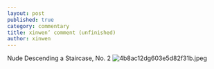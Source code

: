 ```yaml
---
layout: post
published: true
category: commentary
title: xinwen‘ comment (unfinished)
author: xinwen
---
```

Nude Descending a Staircase, No. 2
![4b8ac12dg603e5d82f31b.jpeg]({{site.baseurl}}/assets/4b8ac12dg603e5d82f31b.jpeg)
